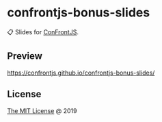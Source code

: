 # confrontjs-bonus-slides

:clipboard: Slides for [ConFrontJS](http://confrontjs.com/).

## Preview

<https://confrontjs.github.io/confrontjs-bonus-slides/>

## License

[The MIT License](http://piecioshka.mit-license.org) @ 2019

